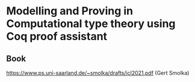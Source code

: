 # Modelling and Proving in Computational type theory using Coq proof assistant

## Book
https://www.ps.uni-saarland.de/~smolka/drafts/icl2021.pdf (Gert Smolka)